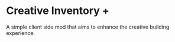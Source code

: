 # Creative Inventory +
A simple client side mod that aims to enhance the creative building experience.
